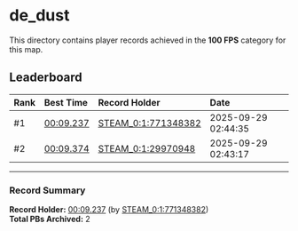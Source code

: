 # de_dust

This directory contains player records achieved in the **100 FPS** category for this map.

## Leaderboard

| Rank | Best Time | Record Holder | Date                |
| :--- | :-------- | :------------ | :------------------ |
| #1   | [00:09.237](./00009237_STEAM_0_1_771348382_20250929-024435.zip) | [STEAM_0:1:771348382](https://speedrun16.com/profile/STEAM_0:1:771348382)   | 2025-09-29 02:44:35 |
| #2   | [00:09.374](./00009374_STEAM_0_1_29970948_20250929-024317.zip) | [STEAM_0:1:29970948](https://speedrun16.com/profile/STEAM_0:1:29970948)   | 2025-09-29 02:43:17 |

---

### Record Summary
**Record Holder:** [00:09.237](./00009237_STEAM_0_1_771348382_20250929-024435.zip) (by [STEAM_0:1:771348382](https://speedrun16.com/profile/STEAM_0:1:771348382))  
**Total PBs Archived:** 2